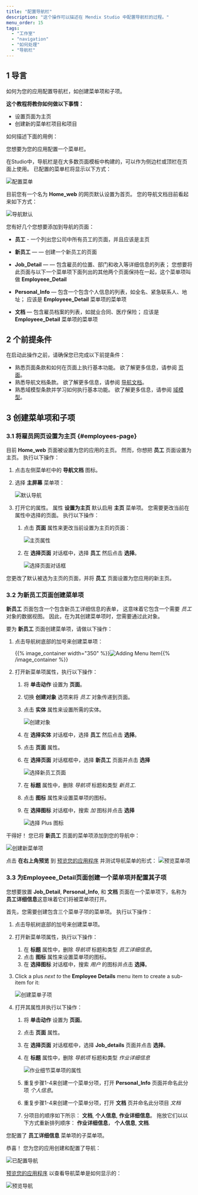 ```yaml
---
title: "配置导航栏"
description: "这个操作可以描述在 Mendix Studio 中配置导航栏的过程。"
menu_order: 15
tags:
  - "工作室"
  - "navigation"
  - "如何处理"
  - "导航栏"
---
```


## 1 导言

如何为您的应用配置导航栏，如创建菜单项和子项。

**这个教程将教你如何做以下事情：**

* 设置页面为主页
* 创建新的菜单栏项目和项目

如何描述下面的用例：

您想要为您的应用配置一个菜单栏。

在Studio中，导航栏是在大多数页面模板中构建的，可以作为侧边栏或顶栏在页面上使用。 已配置的菜单栏将显示以下方式：

![配置菜单](attachments/navigation-how-to-configure/navigation-previewed.png)

目前您有一个名为 **Home_web** 的网页默认设置为首页。 您的导航文档目前看起来如下方式：

![导航默认](attachments/navigation-how-to-configure/navigation-default.png)

您有好几个您想要添加到导航的页面：

* **员工** - 一个列出您公司中所有员工的页面，并且应该是主页

* **新员工** — — 创建一个新员工的页面

* **Job_Detail** — — 包含雇员的位置、部门和收入等详细信息的列表； 您想要将此页面与以下一个菜单项下面列出的其他两个页面保持在一起，这个菜单项叫做  **Employeee_Detail**

* **Personal_Info** — 包含一个包含个人信息的列表，如全名、紧急联系人、地址； 应该是 **Employeee_Detail** 菜单项的菜单项

* **文档** — 包含雇员档案的列表，如就业合同、医疗保险； 应该是 **Employeee_Detail** 菜单项的菜单项

## 2 个前提条件

在启动此操作之前，请确保您已完成以下前提条件：

* 熟悉页面条款和如何在页面上执行基本功能。 欲了解更多信息，请参阅 [页面](/studio8/page-editor)。
* 熟悉导航文档条款。 欲了解更多信息，请参阅 [导航文档](/studio8/navigation)。
* 熟悉域模型条款并学习如何执行基本功能。 欲了解更多信息，请参阅 [域模型](/studio8/domain-models)。

## 3 创建菜单项和子项

### 3.1 将雇员网页设置为主页 {#employees-page}

目前 **Home_web** 页面被设置为您的应用的主页。 然而，你想把 **员工** 页面设置为主页。 执行以下操作：

1. 点击左侧菜单栏中的 **导航文档** 图标。

2. 选择 **主屏幕** 菜单项：

    ![默认导航](attachments/navigation-how-to-configure/navigation-default.png)

3. 打开它的属性。 属性 **设置为主页** 默认启用 **主页** 菜单项。 您需要更改当前在属性中选择的页面。 执行以下操作：

    1.  点击 **页面** 属性来更改当前设置为主页的页面：

        ![主页属性](attachments/navigation-how-to-configure/home-page-properties.png)

    3. 在 **选择页面** 对话框中，选择 **员工** 然后点击 **选择**。

        ![选择页面对话框](attachments/navigation-how-to-configure/select-page-dialog.png)

您更改了默认被选为主页的页面，并将 **员工** 页面设置为您应用的新主页。

### 3.2 为新员工页面创建菜单项

**新员工** 页面包含一个包含新员工详细信息的表单， 这意味着它包含一个需要 *员工* 对象的数据视图。 因此，在为其创建菜单项时，您需要通过此对象。

要为 **新员工** 页面创建菜单项，请做以下操作：

1. 点击导航树底部的加号来创建菜单项：

    {{% image_container width="350" %}}![Adding Menu Item](attachments/navigation-how-to-configure/adding-menu-item.png){{% /image_container %}}

2. 打开新菜单项属性，执行以下操作：

    1.  将 **单击动作** 设置为 **页面**。

    2. 切换 **创建对象** 选项来将 *员工* 对象传递到页面。

    3. 点击 **实体** 属性来设置所需的实体。

        ![创建对象](attachments/navigation-how-to-configure/create-object.png)

    4. 在 **选择实体** 对话框中，选择 **员工** 然后点击 **选择**。

    5. 点击 **页面** 属性。

    6. 在 **选择页面** 对话框框中，选择 **新员工** 页面并点击 **选择**

         ![选择新员工页面](attachments/navigation-how-to-configure/select-new-employee-page.png)

    7. 在 **标题** 属性中，删除 *导航项* 标题和类型 *新员工*.

    8. 点击 **图标** 属性来设置菜单项的图标。

    9. 在 **选择图标** 对话框中，搜索 *加* 图标并点击 **选择**

         ![选择 Plus 图标](attachments/navigation-how-to-configure/plus-icon.png)

干得好！ 您已将 **新员工** 页面的菜单项添加到您的导航中：

![创建新菜单项](attachments/navigation-how-to-configure/new-menu-item-created.png)

点击 **在右上角预览** 到 [预览您的应用程序](/studio8/publishing-app) 并测试导航菜单的形式： ![预览菜单项](attachments/navigation-how-to-configure/previewed-menu-items.png)

### 3.3 为Employeee_Detail页面创建一个菜单项并配置其子项

您想要放置 **Job_Detail**, **Personal_Info**, 和 **文档** 页面在一个菜单项下，名称为 **员工详细信息**这意味着它们将被菜单项打开。

首先，您需要创建包含三个菜单子项的菜单项。 执行以下操作：

1. 点击导航树底部的加号来创建菜单项。

2. 打开新菜单项属性，执行以下操作：

    1. 在 **标题** 属性中，删除 *导航项* 标题和类型 *员工详细信息*。
    2. 点击 **图标** 属性来设置菜单项的图标。
    3. 在 **选择图标** 对话框中，搜索 *用户* 的图标并点击 **选择**。

3. Click a plus *next to* the **Employee Details** menu item to create a sub-item for it:

    ![创建菜单子项](attachments/navigation-how-to-configure/creating-menu-sub-item.png)

4. 打开其属性并执行以下操作：

    1. 将 **单击动作** 设置为 **页面**。

    2. 点击 **页面** 属性。

    3. 在 **选择页面** 对话框框中，选择 **Job_details** 页面并点击 **选择**。

    4. 在 **标题** 属性中，删除 *导航项* 标题和类型 *作业详细信息*

        ![作业细节菜单项的属性](attachments/navigation-how-to-configure/job-details-menu-item-properties.png)

    5. 重复步骤1-4来创建一个菜单分项，打开 **Personal_Info** 页面并命名此分项 *个人信息*。

    6. 重复步骤1-4来创建一个菜单分项，打开 **文档** 页并命名此分项目 *文档*

    7. 分项目的顺序如下所示： **文档**, **个人信息**, **作业详细信息**。 拖放它们以以下方式重新排列顺序： **作业详细信息**， **个人信息**, **文档**.

您配置了 **员工详细信息** 菜单项的子菜单项。

恭喜！ 您为您的应用创建和配置了导航：

![已配置导航](attachments/navigation-how-to-configure/configured-navigation.png)

[预览您的应用程序](/studio8/publishing-app) 以查看导航菜单是如何显示的：

![预览导航](attachments/navigation-how-to-configure/navigation-previewed.png)

